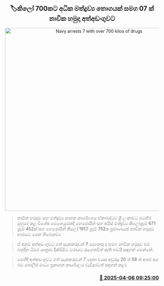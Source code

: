 <p align='center'><b><h2 align='center' title='Navy arrests 7 with over 700 kilos of drugs'>🏷කිලෝ 700කට අධික මත්ද්‍රව්‍ය තොගයක් සමග 07 ක් නාවික හමුදා අත්අඩංගුවට</h2></b></p>
<p align='center'><img src='https://helakuru.sgp1.cdn.digitaloceanspaces.com/esana/images/lib/ice-700kg.jpg' width='600' alt='Navy arrests 7 with over 700 kilos of drugs'></p>

> නාවික හමුදාව සහ මත්ද්‍රව්‍ය නාශක කාර්යාංශය ඒකාබද්ධව ශ්‍රී ලංකාවට බටහිර මුහුදේ කළ විශේෂ මෙහෙයුමකදී හෙරොයින් සහ අයිස් මත්ද්‍රව්‍ය කිලෝග්‍රෑම් 671 ග්‍රෑම් 452ක් සහ හෙරොයින් කිලෝ 191යි ග්‍රෑම් 752ක ප්‍රමාණයක් නාවික හමුදාව භාරයට ගෙන තිබෙනවා.

> ඒ අනුව අත්අඩංගුවට ගත් සැකකරුවන් 7 දෙනෙකු ද සමග නාවික හමුදාව එම බහුදින ධීවර යාත්‍රාව දික්ඕවිට වරායට රැගෙනවිත් ඇති බවයි සඳහන් වෙන්නේ.

> මෙහිදී අත්අඩංගුවට ගත් සැකකරුවන් 7 දෙනා වයස අවුරුදු 20 ත් 58 ත් අතර අය බව පොලිස් මාධ්‍ය ප්‍රකාශක කාර්යාලය වැඩිදුරටත් සඳහන් කළා.



<h3 align='right'><a href='https://www.helakuru.lk/esana/p/108991/'>📅 2025-04-06 09:25:00</a></h3>
